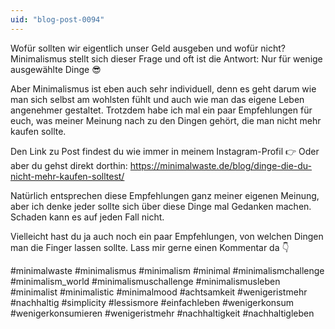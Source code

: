 ```yaml
---
uid: "blog-post-0094"
---
```

Wofür sollten wir eigentlich unser Geld ausgeben und wofür nicht? Minimalismus stellt sich dieser Frage und oft ist die Antwort: Nur für wenige ausgewählte Dinge 😎

Aber Minimalismus ist eben auch sehr individuell, denn es geht darum wie man sich selbst am wohlsten fühlt und auch wie man das eigene Leben angenehmer gestaltet. Trotzdem habe ich mal ein paar Empfehlungen für euch, was meiner Meinung nach zu den Dingen gehört, die man nicht mehr kaufen sollte.

Den Link zu Post findest du wie immer in meinem Instagram-Profil 👉
Oder aber du gehst direkt dorthin: https://minimalwaste.de/blog/dinge-die-du-nicht-mehr-kaufen-solltest/

Natürlich entsprechen diese Empfehlungen ganz meiner eigenen Meinung, aber ich denke jeder sollte sich über diese Dinge mal Gedanken machen. Schaden kann es auf jeden Fall nicht.

Vielleicht hast du ja auch noch ein paar Empfehlungen, von welchen Dingen man die Finger lassen sollte. Lass mir gerne einen Kommentar da 👇

#minimalwaste #minimalismus #minimalism #minimal #minimalismchallenge #minimalism_world #minimalismuschallenge #minimalismusleben #minimalist #minimalistic #minimalmood #achtsamkeit #wenigeristmehr #nachhaltig #simplicity #lessismore #einfachleben #wenigerkonsum #wenigerkonsumieren #wenigeristmehr #nachhaltigkeit #nachhaltigleben